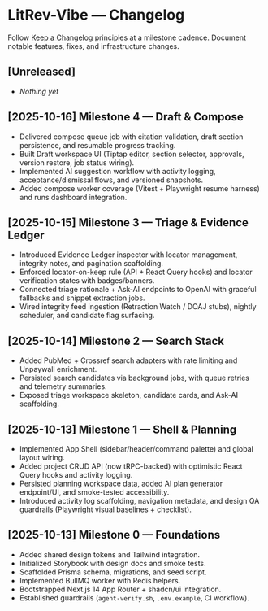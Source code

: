 # LitRev-Vibe — Changelog

Follow [Keep a Changelog](https://keepachangelog.com) principles at a milestone cadence. Document notable features, fixes, and infrastructure changes.

## [Unreleased]
- _Nothing yet_

## [2025-10-16] Milestone 4 — Draft & Compose
- Delivered compose queue job with citation validation, draft section persistence, and resumable progress tracking.
- Built Draft workspace UI (Tiptap editor, section selector, approvals, version restore, job status wiring).
- Implemented AI suggestion workflow with activity logging, acceptance/dismissal flows, and versioned snapshots.
- Added compose worker coverage (Vitest + Playwright resume harness) and runs dashboard integration.

## [2025-10-15] Milestone 3 — Triage & Evidence Ledger
- Introduced Evidence Ledger inspector with locator management, integrity notes, and pagination scaffolding.
- Enforced locator-on-keep rule (API + React Query hooks) and locator verification states with badges/banners.
- Connected triage rationale + Ask-AI endpoints to OpenAI with graceful fallbacks and snippet extraction jobs.
- Wired integrity feed ingestion (Retraction Watch / DOAJ stubs), nightly scheduler, and candidate flag surfacing.

## [2025-10-14] Milestone 2 — Search Stack
- Added PubMed + Crossref search adapters with rate limiting and Unpaywall enrichment.
- Persisted search candidates via background jobs, with queue retries and telemetry summaries.
- Exposed triage workspace skeleton, candidate cards, and Ask-AI scaffolding.

## [2025-10-13] Milestone 1 — Shell & Planning
- Implemented App Shell (sidebar/header/command palette) and global layout wiring.
- Added project CRUD API (now tRPC-backed) with optimistic React Query hooks and activity logging.
- Persisted planning workspace data, added AI plan generator endpoint/UI, and smoke-tested accessibility.
- Introduced activity log scaffolding, navigation metadata, and design QA guardrails (Playwright visual baselines + checklist).

## [2025-10-13] Milestone 0 — Foundations
- Added shared design tokens and Tailwind integration.
- Initialized Storybook with design docs and smoke tests.
- Scaffolded Prisma schema, migrations, and seed script.
- Implemented BullMQ worker with Redis helpers.
- Bootstrapped Next.js 14 App Router + shadcn/ui integration.
- Established guardrails (`agent-verify.sh`, `.env.example`, CI workflow).

